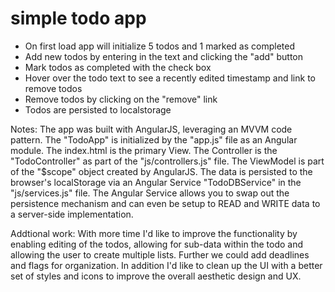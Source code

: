 # simple todo app

- On first load app will initialize 5 todos and 1 marked as completed
- Add new todos by entering in the text and clicking the "add" button
- Mark todos as completed with the check box
- Hover over the todo text to see a recently edited timestamp and link to remove todos
- Remove todos by clicking on the "remove" link
- Todos are persisted to localstorage

Notes:
The app was built with AngularJS, leveraging an MVVM code pattern. The "TodoApp" is initialized by the "app.js" file as an Angular module. The index.html is the primary View. The Controller is the "TodoController" as part of the "js/controllers.js" file. The ViewModel is part of the "$scope" object created by AngularJS. The data is persisted to the browser's localStorage via an Angular Service "TodoDBService" in the "js/services.js" file. The Angular Service allows you to swap out the persistence mechanism and can even be setup to READ and WRITE data to a server-side implementation. 

Addtional work:
With more time I'd like to improve the functionality by enabling editing of the todos, allowing for sub-data within the todo and allowing the user to create multiple lists. Further we could add deadlines and flags for organization. In addition I'd like to clean up the UI with a better set of styles and icons to improve the overall aesthetic design and UX. 